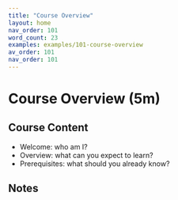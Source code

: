 ```yaml
---
title: "Course Overview"
layout: home
nav_order: 101
word_count: 23
examples: examples/101-course-overview
av_order: 101
nav_order: 101
---
```

# Course Overview (5m)

## Course Content

- Welcome: who am I?
- Overview: what can you expect to learn?  
- Prerequisites: what should you already know?

## Notes












